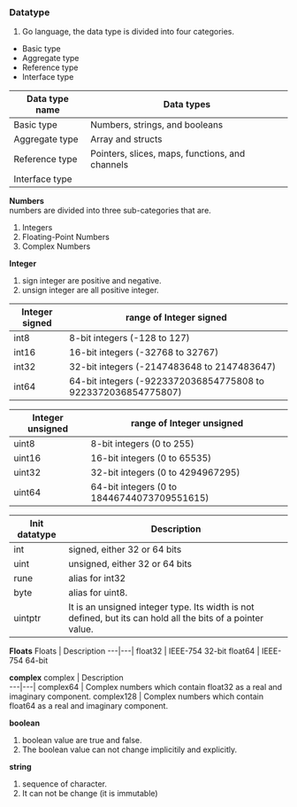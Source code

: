 ### Datatype   
1. Go language, the data type is divided into four categories.  
* Basic type   
* Aggregate type  
* Reference type  
* Interface type     

Data type name | Data types  
---|---|  
Basic type  |  Numbers, strings, and booleans         
Aggregate type   |  Array and structs 
Reference type |  Pointers, slices, maps, functions, and channels
Interface type  |

           
 **Numbers**  
numbers are divided into three sub-categories that are.  
1. Integers  
2. Floating-Point Numbers   
3. Complex Numbers  

**Integer**     

1. sign integer are positive and negative.  
2. unsign integer are all positive integer.   

Integer signed | range of Integer signed 
---|---|
int8  |8-bit integers (-128 to 127)
int16 |16-bit integers (-32768 to 32767)
int32 |32-bit integers (-2147483648 to 2147483647)
int64 |64-bit integers (-9223372036854775808 to 9223372036854775807)

Integer unsigned | range of Integer unsigned 
---|---|
uint8   | 8-bit integers (0 to 255)
uint16  | 16-bit integers (0 to 65535)
uint32  | 32-bit integers (0 to 4294967295)
uint64  | 64-bit integers (0 to 18446744073709551615) 

Init datatype | Description
---| --- | 
int  | signed, either 32 or 64 bits   
uint | unsigned, either 32 or 64 bits  
rune | alias for int32 
byte | alias for uint8.
uintptr | It is an unsigned integer type. Its width is not defined, but its can hold all the bits of a pointer value.

**Floats**
Floats | Description 
---|---|
float32  |   IEEE-754 32-bit 
float64  |   IEEE-754 64-bit 

**complex** 
complex | Description  
---|---|
complex64 |  Complex numbers which contain float32 as a real and imaginary component. 
complex128 | Complex numbers which contain float64 as a real and imaginary component.  

**boolean** 
1. boolean value are true and false.  
2. The boolean value can not change implicitily and explicitly.   

**string**  
1. sequence of character.
2. It can not be change (it is immutable)      
